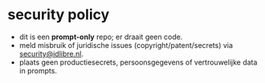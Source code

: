 # security policy
- dit is een **prompt-only** repo; er draait geen code.
- meld misbruik of juridische issues (copyright/patent/secrets) via security@idlibre.nl.
- plaats geen productiesecrets, persoonsgegevens of vertrouwelijke data in prompts.
